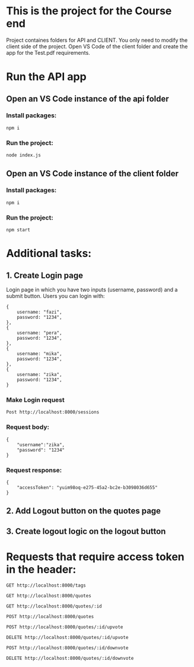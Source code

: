 # This is the project for the Course end

Project containes folders for API and CLIENT. You only need to modify the client side of the project.
Open VS Code of the client folder and create the app for the Test.pdf requirements.

# Run the API app

## Open an VS Code instance of the api folder

### Install packages:

    npm i

### Run the project:

    node index.js

## Open an VS Code instance of the client folder

### Install packages:

    npm i

### Run the project:

    npm start

# Additional tasks:

## 1. Create Login page

Login page in which you have two inputs (username, password) and a submit button.
Users you can login with:

    {
        username: "fazi",
        password: "1234",
    },
    {
        username: "pera",
        password: "1234",
    },
    {
        username: "mika",
        password: "1234",
    },
    {
        username: "zika",
        password: "1234",
    }

### Make Login request

    Post http://localhost:8000/sessions

### Request body:

    {
        "username":"zika",
        "password": "1234"
    }

### Request response:

    {
        "accessToken": "yuim98oq-e275-45a2-bc2e-b3098036d655"
    }

## 2. Add Logout button on the quotes page
## 3. Create logout logic on the logout button

# Requests that require access token in the header:

    GET http://localhost:8000/tags

    GET http://localhost:8000/quotes

    GET http://localhost:8000/quotes/:id

    POST http://localhost:8000/quotes

    POST http://localhost:8000/quotes/:id/upvote

    DELETE http://localhost:8000/quotes/:id/upvote

    POST http://localhost:8000/quotes/:id/downvote
    
    DELETE http://localhost:8000/quotes/:id/downvote
